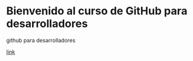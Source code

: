 # Bienvenido al curso de GitHub para desarrolladores

github para desarrolladores

[link](https://github.com/alvaradous/github-para-desarrolladores)
